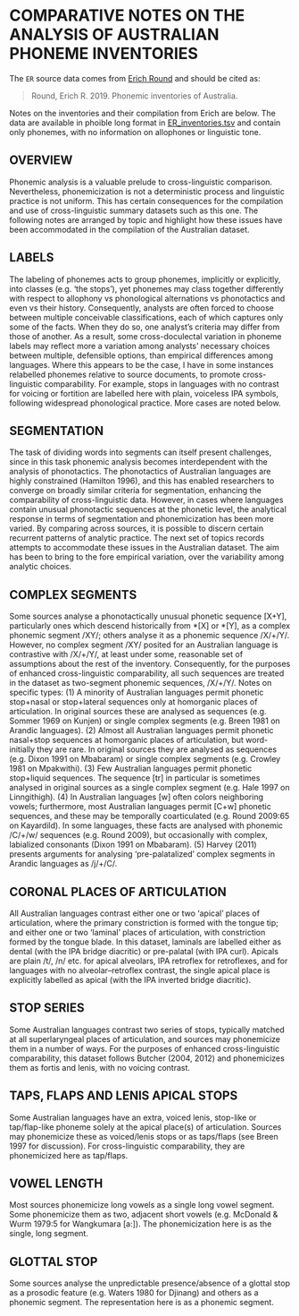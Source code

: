 # COMPARATIVE NOTES ON THE ANALYSIS OF AUSTRALIAN PHONEME INVENTORIES 

The `ER` source data comes from [Erich Round](https://languages-cultures.uq.edu.au/profile/1160/erich-round) and should be cited as:

> Round, Erich R. 2019. Phonemic inventories of Australia.

Notes on the inventories and their compilation from Erich are below. The data are available in phoible long format in [ER_inventories.tsv](ER_inventories.tsv) and contain only phonemes, with no information on allophones or linguistic tone.


## OVERVIEW

Phonemic analysis is a valuable prelude to cross-linguistic comparison. Nevertheless, phonemicization is not a deterministic process and linguistic practice is not uniform. This has certain consequences for the compilation and use of cross-linguistic summary datasets such as this one. The following notes are arranged by topic and highlight how these issues have been accommodated in the compilation of the Australian dataset. 

## LABELS 

The labeling of phonemes acts to group phonemes, implicitly or explicitly, into classes (e.g. ‘the stops’), yet phonemes may class together differently with respect to allophony vs phonological alternations vs phonotactics and even vs their history. Consequently, analysts are often forced to choose between multiple conceivable classifications, each of which captures only some of the facts. When they do so, one analyst’s criteria may differ from those of another. As a result, some cross-doculectal variation in phoneme labels may reflect more a variation among analysts’ necessary choices between multiple, defensible options, than empirical differences among languages. Where this appears to be the case, I have in some instances relabelled phonemes relative to source documents, to promote cross-linguistic comparability. For example, stops in languages with no contrast for voicing or fortition are labelled here with plain, voiceless IPA symbols, following widespread phonological practice. More cases are noted below. 

## SEGMENTATION 

The task of dividing words into segments can itself present challenges, since in this task phonemic analysis becomes interdependent with the analysis of phonotactics. The phonotactics of Australian languages are highly constrained (Hamilton 1996), and this has enabled researchers to converge on broadly similar criteria for segmentation, enhancing the comparability of cross-linguistic data. However, in cases where languages contain unusual phonotactic sequences at the phonetic level, the analytical response in terms of segmentation and phonemicization has been more varied. By comparing across sources, it is possible to discern certain recurrent patterns of analytic practice. The next set of topics records attempts to accommodate these issues in the Australian dataset. The aim has been to bring to the fore empirical variation, over the variability among analytic choices. 

## COMPLEX SEGMENTS 

Some sources analyse a phonotactically unusual phonetic sequence [X+Y], particularly ones which descend historically from *[X] or *[Y], as a complex phonemic segment /XY/; others analyse it as a phonemic sequence /X/+/Y/. However, no complex segment /XY/ posited for an Australian language is contrastive with /X/+/Y/, at least under some, reasonable set of assumptions about the rest of the inventory. Consequently, for the purposes of enhanced cross-linguistic comparability, all such sequences are treated in the dataset as two-segment phonemic sequences, /X/+/Y/. Notes on specific types: (1) A minority of Australian languages permit phonetic stop+nasal or stop+lateral sequences only at homorganic places of articulation. In original sources these are analysed as sequences (e.g. Sommer 1969 on Kunjen) or single complex segments (e.g. Breen 1981 on Arandic languages). (2) Almost all Australian languages permit phonetic nasal+stop sequences at homorganic places of articulation, but word-initially they are rare. In original sources they are analysed as sequences (e.g. Dixon 1991 on Mbabaram) or single complex segments (e.g. Crowley 1981 on Mpakwithi). (3) Few Australian languages permit phonetic stop+liquid sequences. The sequence [tr] in particular is sometimes analysed in original sources as a single complex segment (e.g. Hale 1997 on Linngithigh). (4) In Australian languages [w] often colors neighboring vowels; furthermore, most Australian languages permit [C+w] phonetic sequences, and these may be temporally coarticulated (e.g. Round 2009:65 on Kayardild). In some languages, these facts are analysed with phonemic /C/+/w/ sequences (e.g. Round 2009), but occasionally with complex, labialized consonants (Dixon 1991 on Mbabaram). (5) Harvey (2011) presents arguments for analysing ‘pre-palatalized’ complex segments in Arandic languages as /j/+/C/. 

## CORONAL PLACES OF ARTICULATION 

All Australian languages contrast either one or two ‘apical’ places of articulation, where the primary constriction is formed with the tongue tip; and either one or two ‘laminal’ places of articulation, with constriction formed by the tongue blade. In this dataset, laminals are labelled either as dental (with the IPA bridge diacritic) or pre-palatal (with IPA curl). Apicals are plain /t/, /n/ etc. for apical alveolars, IPA retroflex for retroflexes, and for languages with no alveolar–retroflex contrast, the single apical place is explicitly labelled as apical (with the IPA inverted bridge diacritic). 

## STOP SERIES 

Some Australian languages contrast two series of stops, typically matched at all superlaryngeal places of articulation, and sources may phonemicize them in a number of ways. For the purposes of enhanced cross-linguistic comparability, this dataset follows Butcher (2004, 2012) and phonemicizes them as fortis and lenis, with no voicing contrast. 

## TAPS, FLAPS AND LENIS APICAL STOPS 

Some Australian languages have an extra, voiced lenis, stop-like or tap/flap-like phoneme solely at the apical place(s) of articulation. Sources may phonemicize these as voiced/lenis stops or as taps/flaps (see Breen 1997 for discussion). For cross-linguistic comparability, they are phonemicized here as tap/flaps. 

## VOWEL LENGTH 

Most sources phonemicize long vowels as a single long vowel segment. Some phonemicize them as two, adjacent short vowels (e.g. McDonald & Wurm 1979:5 for Wangkumara [a:]). The phonemicization here is as the single, long segment. 

## GLOTTAL STOP 

Some sources analyse the unpredictable presence/absence of a glottal stop as a prosodic feature (e.g. Waters 1980 for Djinang) and others as a phonemic segment. The representation here is as a phonemic segment.

